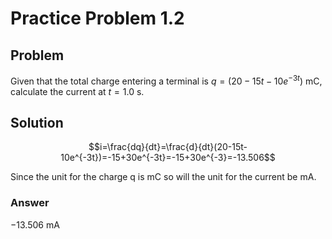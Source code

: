# Practice Problem 1.2

## Problem

Given that the total charge entering a terminal is $q=(20-15t-10e^{-3t})$ mC, calculate the current at $t=1.0$ s.

## Solution

$$i=\frac{dq}{dt}=\frac{d}{dt}(20-15t-10e^{-3t})=-15+30e^{-3t}=-15+30e^{-3}=-13.506$$

Since the unit for the charge q is mC so will the unit for the current be mA.

### Answer

$-13.506$ mA

